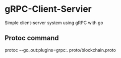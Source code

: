 # gRPC-Client-Servier
Simple client-server system using gRPC with go

## Protoc command
protoc --go_out:plugins=grpc:. proto/blockchain.proto
